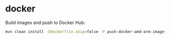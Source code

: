 # docker

Build images and push to Docker Hub:
```bash
mvn clean install -Ddockerfile.skip=false -P push-docker-amd-arm-images
```